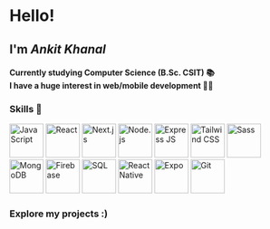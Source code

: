 <h1>Hello!</h1>
 <h2><b>I'm<i> Ankit Khanal </i></b></h2>
<h4>
Currently studying Computer Science (B.Sc. CSIT) 📚<br>
I have a huge interest in web/mobile development 🧑‍💻
</h4>
<b><h3>Skills 💪</h3></b>

<div>
   <img src="https://cdn.pixabay.com/photo/2015/04/23/17/41/javascript-736400_960_720.png" alt="JavaScript" height="60" width="60"> 
   <img src="https://cdn.freebiesupply.com/logos/large/2x/react-1-logo-png-transparent.png" alt="React" height="60" width="60">
   <img src="https://imgs.search.brave.com/zQlJGPdc231GeHYIoOArGAR0L9wfuKQiDTuX4_YOdvc/rs:fit:860:0:0:0/g:ce/aHR0cHM6Ly9hc3Nl/dC5icmFuZGZldGNo/LmlvL2lkMmFsdWUt/cngvaWRHdThJSkJk/My5zdmc_dXBkYXRl/ZD0xNzE0NTU2MjIx/Mjky"    alt="Next.js" height="60" width="60"> 
   <img src="https://seeklogo.com/images/N/nodejs-logo-FBE122E377-seeklogo.com.png" alt="Node.js" height="60" width="60"> 
   <img src="https://encrypted-tbn0.gstatic.com/images?q=tbn:ANd9GcSnDneBGnQL7E9hZDwztRO1GfQcCj1FqRrhBw&s" alt="Express JS" height="60" width="60">
   <img src="https://upload.wikimedia.org/wikipedia/commons/d/d5/Tailwind_CSS_Logo.svg" alt="Tailwind CSS" height="60" width="60">
   <img src="https://cdn.worldvectorlogo.com/logos/sass-1.svg" alt="Sass" height="60" width="60"> 
   <img src="https://cdn.iconscout.com/icon/free/png-512/mongodb-5-1175140.png" alt="MongoDB" height="60" width="60">
   <img src="https://firebase.google.com/static/images/brand-guidelines/logo-vertical.png" alt="Firebase" height="60" width="60">
   <img src="https://www.netgen.co.za/wp-content/uploads/2023/05/SQL-Database.png" alt="SQL" height="60" width="60">
   <img src="https://www.rapidbrains.com/assets/img/services/rapidbrains-react-native.webp" alt="React Native" height="60" width="60">
   <img src="https://encrypted-tbn0.gstatic.com/images?q=tbn:ANd9GcT2uEqD0C38fQX4PSzW1YOQuIBaGR06NPNIyQ&s" alt="Expo" height="60" width="60">
   <img src="https://git-scm.com/images/logos/downloads/Git-Icon-1788C.png" alt="Git" height="60" width="60">
</div>
<b><h3>Explore my projects :)</h3></b>
